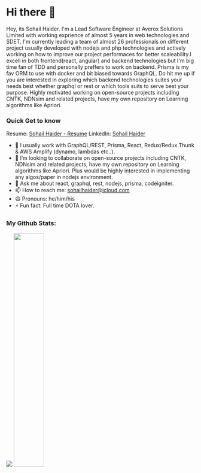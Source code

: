 # Hi there 👋
Hey, its Sohail Haider. I'm a Lead Software Engineer at Averox Solutions Limited with working exprience of almost 5 years in web technologies and SDET. I'm currently leading a team of almost 26 professionals on different project usually developed with nodejs and php technologies and actively working on how to improve our project performaces for better scaleability.I excell in both frontend(react, angular) and backend technologies but I'm big time fan of TDD and personally preffers to work on backend. Prisma is my fav ORM to use with docker and bit biased towards GraphQL. Do hit me up if you are interested in exploring which backend technologies suites your needs best whether graphql or rest or which tools suits to serve best your purpose. Highly motivated working on open-source projects including CNTK, NDNsim and related projects, have my own repository on Learning algorithms like Apriori. 


### Quick Get to know
Resume: <a target="_blank" href="https://drive.google.com/file/d/1WerPKwnGVP6at5l8mDDTCsgBQ_UJWziu/view?usp=sharing">Sohail Haider - Resume</a>
LinkedIn: <a target="_blank" href="https://www.linkedin.com/in/sohailhaider/">Sohail Haider</a>
- 🔭 I usually work with GraphQL/REST, Prisma, React, Redux/Redux Thunk & AWS Amplify (dynamo, lambdas etc..).
- 👯 I’m looking to collaborate on open-source projects including CNTK, NDNsim and related projects, have my own repository on Learning algorithms like Apriori. Plus would be highly interested in implementing any algos/paper in nodejs environment. 
- 💬 Ask me about react, graphql, rest, nodejs, prisma, codeigniter.
- 📫 How to reach me: <a href="mailto:sohailhaider@icloud">sohailhaider@icloud.com</a>
- 😄 Pronouns: he/him/his
- ⚡ Fun fact: Full time DOTA lover.

### My Github Stats:
<p align="left">
  <img src="https://github-readme-stats.vercel.app/api?username=sohailhaider&show_icons=true&theme=radical&count_private=true&line_height=47" />
  <img width="40%" src="https://github-readme-stats.vercel.app/api/top-langs/?username=sohailhaider&count_private=true&theme=radical">
</p>
